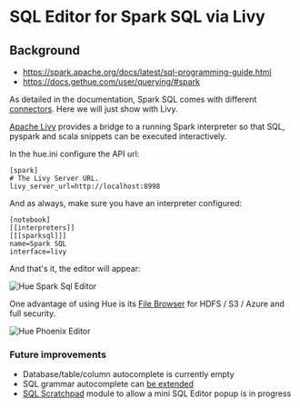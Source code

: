 
# SQL Editor for Spark SQL via Livy

## Background

* https://spark.apache.org/docs/latest/sql-programming-guide.html
* https://docs.gethue.com/user/querying/#spark

As detailed in the documentation, Spark SQL comes with different [connectors](https://docs.gethue.com/administrator/configuration/connectors/#apache-spark-sql). Here we will just show with Livy.

[Apache Livy](https://livy.incubator.apache.org/) provides a bridge to a running Spark interpreter so that SQL, pyspark and scala snippets can be executed interactively.

In the hue.ini configure the API url:

    [spark]
    # The Livy Server URL.
    livy_server_url=http://localhost:8998

And as always, make sure you have an interpreter configured:

    [notebook]
    [[interpreters]]
    [[[sparksql]]]
    name=Spark SQL
    interface=livy

And that's it, the editor will appear:

![Hue Spark Sql Editor](https://cdn.gethue.com/uploads/2020/04/editor_spark_sql_livy.png)

One advantage of using Hue is its [File Browser](https://docs.gethue.com/user/browsing/#data) for HDFS / S3 / Azure and full security.

![Hue Phoenix Editor](https://cdn.gethue.com/uploads/2016/08/image2.png)

### Future improvements

* Database/table/column autocomplete is currently empty
* SQL grammar autocomplete can [be extended](https://docs.gethue.com/developer/development/#sql-parsers)
* [SQL Scratchpad](https://docs.gethue.com/developer/api/#scratchpad) module to allow a mini SQL Editor popup is in progress
